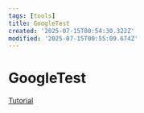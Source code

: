 ```yaml
---
tags: [tools]
title: GoogleTest
created: '2025-07-15T00:54:30.322Z'
modified: '2025-07-15T00:55:09.674Z'
---
```


# GoogleTest
[Tutorial](https://blog.csdn.net/qq_21438461/article/details/144832204)
